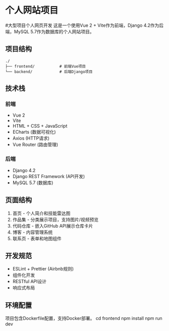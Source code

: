 # 个人网站项目
#大型项目个人网页开发
这是一个使用Vue 2 + Vite作为前端，Django 4.2作为后端，MySQL 5.7作为数据库的个人网站项目。

## 项目结构

```
./
├── frontend/           # 前端Vue项目
└── backend/            # 后端Django项目
```

## 技术栈

### 前端
- Vue 2
- Vite
- HTML + CSS + JavaScript
- ECharts (数据可视化)
- Axios (HTTP请求)
- Vue Router (路由管理)

### 后端
- Django 4.2
- Django REST Framework (API开发)
- MySQL 5.7 (数据库)

## 页面结构

1. 首页 - 个人简介和技能雷达图
2. 作品集 - 分类展示项目，支持图片/视频预览
3. 代码仓库 - 嵌入GitHub API展示仓库卡片
4. 博客 - 内容管理系统
5. 联系页 - 表单和地图组件

## 开发规范

- ESLint + Prettier (Airbnb规则)
- 组件化开发
- RESTful API设计
- 响应式布局

## 环境配置

项目包含Dockerfile配置，支持Docker部署。
cd frontend 
npm install 
npm run dev 